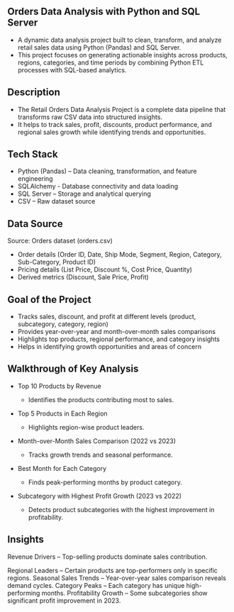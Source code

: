  Orders Data Analysis with Python and SQL Server
-------------------------------------------------------------------------

-  A dynamic data analysis project built to clean, transform, and analyze retail sales data using Python (Pandas) and SQL Server.
- This project focuses on generating actionable insights across products, regions, categories, and time periods by combining Python ETL processes with SQL-based      analytics.

Description
-------------------------------------------------------------------------
- The Retail Orders Data Analysis Project is a complete data pipeline that transforms raw CSV data into structured insights.
- It helps to track sales, profit, discounts, product performance, and regional sales growth while identifying trends and opportunities.

Tech Stack
-------------------------------------------------------------------------
- Python (Pandas) – Data cleaning, transformation, and feature engineering
- SQLAlchemy -  Database connectivity and data loading
- SQL Server – Storage and analytical querying
- CSV – Raw dataset source

Data Source
-------------------------------------------------------------------------
Source: Orders dataset (orders.csv)
- Order details (Order ID, Date, Ship Mode, Segment, Region, Category, Sub-Category, Product ID)
- Pricing details (List Price, Discount %, Cost Price, Quantity)
- Derived metrics (Discount, Sale Price, Profit)

Goal of the Project
-------------------------------------------------------------------------
- Tracks sales, discount, and profit at different levels (product, subcategory, category, region)
- Provides year-over-year and month-over-month sales comparisons
- Highlights top products, regional performance, and category insights
- Helps in identifying growth opportunities and areas of concern

Walkthrough of Key Analysis
-------------------------------------------------------------------------
- Top 10 Products by Revenue
   - Identifies the products contributing most to sales.

- Top 5 Products in Each Region
   - Highlights region-wise product leaders.

- Month-over-Month Sales Comparison (2022 vs 2023)
   - Tracks growth trends and seasonal performance.

- Best Month for Each Category
   - Finds peak-performing months by product category.

- Subcategory with Highest Profit Growth (2023 vs 2022)
  - Detects product subcategories with the highest improvement in profitability.


Insights
----------------------------------------------------------------------------
Revenue Drivers
  – Top-selling products dominate sales contribution.
  
Regional Leaders
  – Certain products are top-performers only in specific regions.
Seasonal Sales Trends 
  – Year-over-year sales comparison reveals demand cycles.
Category Peaks
  – Each category has unique high-performing months.
Profitability Growth
  – Some subcategories show significant profit improvement in 2023.

